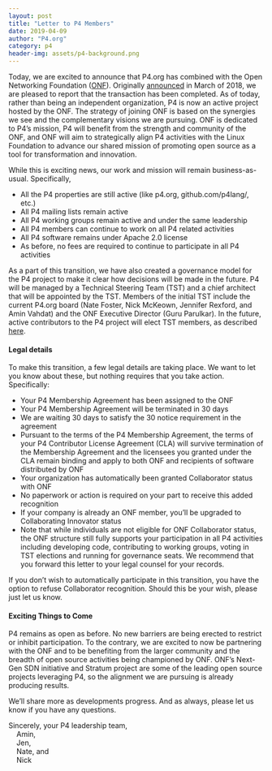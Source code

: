 ```yaml
---
layout: post
title: "Letter to P4 Members"
date: 2019-04-09
author: "P4.org"
category: p4
header-img: assets/p4-background.png
---
```


Today, we are excited to announce that P4.org has combined with the
Open Networking Foundation ([ONF](https://www.opennetworking.org/)).
Originally [announced](https://p4.org/p4/p4-joins-onf-and-lf.html) in
March of 2018, we are pleased to report that the transaction has been
completed. As of today, rather than being an independent organization,
P4 is now an active project hosted by the ONF. The strategy of joining
ONF is based on the synergies we see and the complementary visions we
are pursuing. ONF is dedicated to P4’s mission, P4 will benefit from
the strength and community of the ONF, and ONF will aim to
strategically align P4 activities with the Linux Foundation to advance
our shared mission of promoting open source as a tool for
transformation and innovation.

While this is exciting news, our work and mission will remain
business-as-usual. Specifically,

* All the P4 properties are still active (like p4.org, github.com/p4lang/, etc.)
* All P4 mailing lists remain active
* All P4 working groups remain active and under the same leadership
* All P4 members can continue to work on all P4 related activities
* All P4 software remains under Apache 2.0 license
* As before, no fees are required to continue to participate in all P4 activities

As a part of this transition, we have also created a governance model
for the P4 project to make it clear how decisions will be made in the
future. P4 will be managed by a Technical Steering Team (TST) and a
chief architect that will be appointed by the TST. Members of the
initial TST include the current P4.org board (Nate Foster, Nick
McKeown, Jennifer Rexford, and Amin Vahdat) and the ONF Executive
Director (Guru Parulkar). In the future, active contributors to the P4
project will elect TST members, as described
[here](https://github.com/p4lang/governance/wiki/P4-TST-Charter).

#### Legal details

To make this transition, a few legal details are taking place. We want
to let you know about these, but nothing requires that you take
action. Specifically:

* Your P4 Membership Agreement has been assigned to the ONF
* Your P4 Membership Agreement will be terminated in 30 days 
* We are waiting 30 days to satisfy the 30 notice requirement in the agreement
* Pursuant to the terms of the P4 Membership Agreement, the terms of your P4 Contributor License Agreement (CLA) will survive termination of the Membership Agreement and the licensees you granted under the CLA remain binding and apply to both ONF and recipients of software distributed by ONF 
* Your organization has automatically been granted Collaborator status with ONF 
* No paperwork or action is required on your part to receive this added recognition
* If your company is already an ONF member, you’ll be upgraded to Collaborating Innovator status
* Note that while individuals are not eligible for ONF Collaborator status, the ONF structure still fully supports your participation in all P4 activities including developing code, contributing to working groups, voting in TST elections and running for governance seats.
We recommend that you forward this letter to your legal counsel for your records.

If you don’t wish to automatically participate in this transition, you
have the option to refuse Collaborator recognition. Should this be
your wish, please just let us know.

#### Exciting Things to Come

P4 remains as open as before. No new barriers are being erected to
restrict or inhibit participation. To the contrary, we are excited to
now be partnering with the ONF and to be benefiting from the larger
community and the breadth of open source activities being championed
by ONF. ONF’s Next-Gen SDN initiative and Stratum project are some of
the leading open source projects leveraging P4, so the alignment we
are pursuing is already producing results.

We’ll share more as developments progress. And as always, please let
us know if you have any questions.

Sincerely, your P4 leadership team,<br />
&nbsp; &nbsp; Amin,<br />
&nbsp; &nbsp; Jen,<br />
&nbsp; &nbsp; Nate, and<br />
&nbsp; &nbsp; Nick
